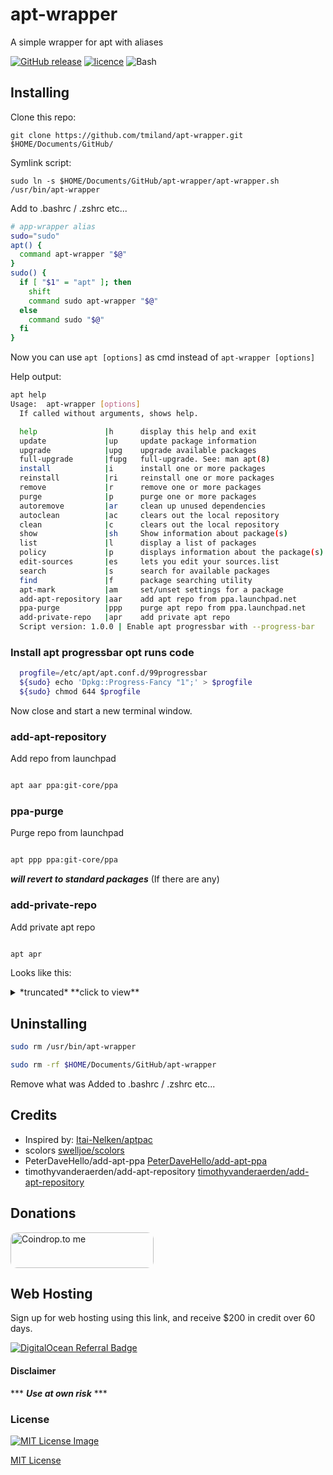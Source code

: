 # apt-wrapper
 
A simple wrapper for apt with aliases

[![GitHub release](https://img.shields.io/github/release/tmiland/apt-wrapper.svg?style=flat-square)](https://github.com/tmiland/apt-wrapper/releases)
[![licence](https://img.shields.io/github/license/tmiland/apt-wrapper.svg?style=flat-square)](https://github.com/tmiland/apt-wrapper/blob/master/LICENSE)
![Bash](https://img.shields.io/badge/Language-SH-4EAA25.svg?style=flat-square)

## Installing

Clone this repo:

`git clone https://github.com/tmiland/apt-wrapper.git $HOME/Documents/GitHub/`

Symlink script:

`sudo ln -s $HOME/Documents/GitHub/apt-wrapper/apt-wrapper.sh /usr/bin/apt-wrapper`

Add to .bashrc / .zshrc etc...

```bash
# app-wrapper alias
sudo="sudo"
apt() {
  command apt-wrapper "$@"
}
sudo() {
  if [ "$1" = "apt" ]; then
    shift
    command sudo apt-wrapper "$@"
  else
    command sudo "$@"
  fi
}
```
Now you can use `apt [options]` as cmd instead of `apt-wrapper [options]`

Help output:
```bash
apt help
Usage:  apt-wrapper [options]
  If called without arguments, shows help.

  help               |h      display this help and exit
  update             |up     update package information
  upgrade            |upg    upgrade available packages
  full-upgrade       |fupg   full-upgrade. See: man apt(8)
  install            |i      install one or more packages
  reinstall          |ri     reinstall one or more packages
  remove             |r      remove one or more packages
  purge              |p      purge one or more packages
  autoremove         |ar     clean up unused dependencies
  autoclean          |ac     clears out the local repository
  clean              |c      clears out the local repository
  show               |sh     Show information about package(s)
  list               |l      display a list of packages
  policy             |p      displays information about the package(s)  
  edit-sources       |es     lets you edit your sources.list
  search             |s      search for available packages
  find               |f      package searching utility
  apt-mark           |am     set/unset settings for a package
  add-apt-repository |aar    add apt repo from ppa.launchpad.net
  ppa-purge          |ppp    purge apt repo from ppa.launchpad.net
  add-private-repo   |apr    add private apt repo
  Script version: 1.0.0 | Enable apt progressbar with --progress-bar
```

### Install apt progressbar opt runs code

```bash
  progfile=/etc/apt/apt.conf.d/99progressbar
  ${sudo} echo 'Dpkg::Progress-Fancy "1";' > $progfile
  ${sudo} chmod 644 $progfile
```
Now close and start a new terminal window.

### add-apt-repository

Add repo from launchpad

```bash

apt aar ppa:git-core/ppa
```

### ppa-purge

Purge repo from launchpad

```bash

apt ppp ppa:git-core/ppa
```
***will revert to standard packages*** (If there are any)

### add-private-repo

Add private apt repo

```bash

apt apr
```
Looks like this:
<details><summary>*truncated* **click to view**</summary><p>

```bash
apt apr
Are you ready to add a private repo? [y/n]: y
Name of the private repo: (e.g: git-core) vscodium

Please paste the link to the archive-keyring.gpg: https://gitlab.com/paulcarroty/vscodium-deb-rpm-repo/raw/master/pub.gpg

Repo line must contain: [signed-by=/usr/share/keyrings/vscodium-archive-keyring.gpg]
or else updating the repo will fail with missing key.

Please paste the repo line (starting with deb): deb [ signed-by=/usr/share/keyrings/vscodium-archive-keyring.gpg ] https://download.vscodium.com/debs vscodium main

You entered: 

 repo name: vscodium
 gpg key  : https://gitlab.com/paulcarroty/vscodium-deb-rpm-repo/raw/master/pub.gpg
 repo line: deb [ signed-by=/usr/share/keyrings/vscodium-archive-keyring.gpg ] https://download.vscodium.com/debs vscodium main

Repo is ready to be installed, press any key to continue, or ctrl+c to cancel...

deb [ signed-by=/usr/share/keyrings/vscodium-archive-keyring.gpg ] https://download.vscodium.com/debs vscodium main

Key added to /usr/share/keyrings/vscodium-archive-keyring.gpg

vscodium added to your system
Your app is ready to install
```
</p></details>

## Uninstalling

```bash
sudo rm /usr/bin/apt-wrapper
```
```bash
sudo rm -rf $HOME/Documents/GitHub/apt-wrapper
```
Remove what was Added to .bashrc / .zshrc etc...

## Credits

- Inspired by: [Itai-Nelken/aptpac](https://github.com/Itai-Nelken/aptpac)
- scolors [swelljoe/scolors](http://github.com/swelljoe/scolors)
- PeterDaveHello/add-apt-ppa [PeterDaveHello/add-apt-ppa](https://github.com/PeterDaveHello/add-apt-ppa)
- timothyvanderaerden/add-apt-repository [timothyvanderaerden/add-apt-repository](https://github.com/timothyvanderaerden/add-apt-repository)

## Donations
<a href="https://coindrop.to/tmiland" target="_blank"><img src="https://coindrop.to/embed-button.png" style="border-radius: 10px; height: 57px !important;width: 229px !important;" alt="Coindrop.to me"></img></a>

## Web Hosting

Sign up for web hosting using this link, and receive $200 in credit over 60 days.

<a href="https://www.digitalocean.com/?refcode=f1f2b475fca0&amp;utm_campaign=Referral_Invite&amp;utm_medium=Referral_Program&amp;utm_source=badge"><img src="https://web-platforms.sfo2.digitaloceanspaces.com/WWW/Badge%203.svg" alt="DigitalOcean Referral Badge"></a>

#### Disclaimer 

*** ***Use at own risk*** ***

### License

[![MIT License Image](https://upload.wikimedia.org/wikipedia/commons/thumb/0/0c/MIT_logo.svg/220px-MIT_logo.svg.png)](https://github.com/tmiland/apt-wrapper/blob/master/LICENSE)

[MIT License](https://github.com/tmiland/apt-wrapper/blob/master/LICENSE)
